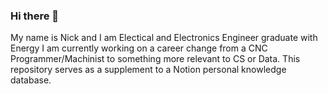 ### Hi there 👋 

My name is Nick and I am Electical and Electronics Engineer graduate with Energy 
I am currently working on a career change from a CNC Programmer/Machinist to
something more relevant to CS or Data. This repository serves as a supplement
to a Notion personal knowledge database.
<!--
**Dokt-R/Dokt-R** is a ✨ _special_ ✨ repository because its `README.md` (this file) appears on your GitHub profile.

Here are some ideas to get you started:

- 🔭 I’m currently working on ...
- 🌱 I’m currently learning ...
- 👯 I’m looking to collaborate on ...
- 🤔 I’m looking for help with ...
- 💬 Ask me about ...
- 📫 How to reach me: ...
- 😄 Pronouns: ...
- ⚡ Fun fact: ...
-->
